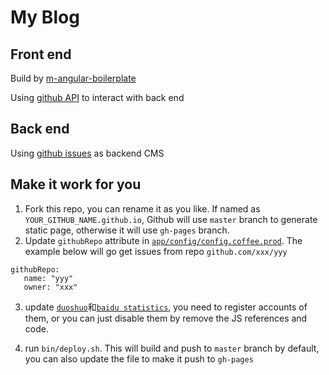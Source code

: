 # My Blog
## Front end
Build by [m-angular-boilerplate](https://github.com/martin-liu/m-angular-boilerplate)

Using [github API](https://developer.github.com/v3/) to interact with back end

## Back end
Using [github issues](https://github.com/martin-liu/martin-liu.github.io/issues) as backend CMS


## Make it work for you
1. Fork this repo, you can rename it as you like. If named as `YOUR_GITHUB_NAME.github.io`, Github will use `master` branch to generate static page, otherwise it will use `gh-pages` branch.
2. Update `githubRepo` attribute in [`app/config/config.coffee.prod`](https://github.com/martin-liu/martin-liu.github.io/blob/staging/app/config/config.coffee.prod#L10). The example below will go get issues from repo `github.com/xxx/yyy`
 ```
githubRepo:
    name: "yyy"
    owner: "xxx"
```

3. update [`duoshuo`](https://github.com/martin-liu/martin-liu.github.io/blob/staging/app/index.html#L121)和[`baidu statistics`](https://github.com/martin-liu/martin-liu.github.io/blob/staging/app/index.html#L131), you need to register accounts of them, or you can just disable them by remove the JS references and code.

4. run `bin/deploy.sh`. This will build and push to `master` branch by default, you can also update the file to make it push to `gh-pages`
